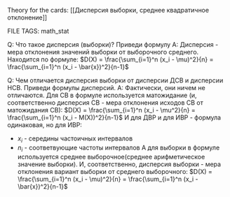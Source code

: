 
Theory for the cards: [[Дисперсия выборки, среднее квадратичное отклонение]] 

FILE TAGS: math_stat

Q: Что такое дисперсия (выборки)? Приведи формулу
A: Дисперсия - мера отклонения значений выборки от выборочного среднего.
Находится по формуле:
$D(X) = \frac{\sum_{i=1}^n (x_i - \mu)^2}{n} = \frac{\sum_{i=1}^n (x_i - \bar{x})^2}{n-1}$
<!--ID: 1759064765261-->


Q: Чем отличается дисперсия выборки от дисперсии ДСВ и дисперсии НСВ. Приведи формулы дисперсий.
A: Фактически, они ничем не отличаются. Для СВ в формуле используется матожидание
(и, соответственно дисперсия СВ - мера отклонения исходов СВ от матожидания СВ):
$D(X) = \frac{\sum_{i=1}^n (x_i - \mu^2}{n} = \frac{\sum_{i=1}^n (x_i - M(X))^2}{n-1}$
И для ДВР и для ИВР - формула одинаковая, 
но для ИВР:
- $x_i$ -  середины частоичных интервалов
- $n_i$ - соответвующие частоты интервалов 
А для выборки в формуле используется среднее выборочное(среднее арифметическое значение выборки). И, соответственно, дисперсия выборки - мера отклонения вариант выборки от среднего выборочного:
$D(X) = \frac{\sum_{i=1}^n (x_i - \mu)^2}{n} = \frac{\sum_{i=1}^n (x_i - \bar{x})^2}{n-1}$
<!--ID: 1759064765283-->
